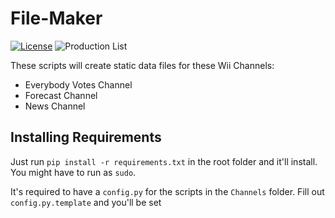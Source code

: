# File-Maker
[![License](https://img.shields.io/github/license/riiconnect24/file-maker.svg?style=flat-square)](http://www.gnu.org/licenses/agpl-3.0)
![Production List](https://img.shields.io/discord/206934458954153984.svg?style=flat-square)

These scripts will create static data files for these Wii Channels:

- Everybody Votes Channel
- Forecast Channel
- News Channel

## Installing Requirements

Just run `pip install -r requirements.txt` in the root folder and it'll install. You might have to run as `sudo`.

It's required to have a `config.py` for the scripts in the `Channels` folder. Fill out `config.py.template` and you'll be set
